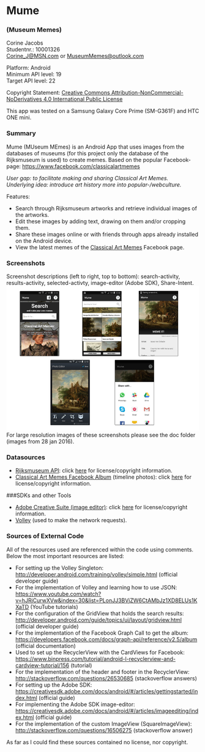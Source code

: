 # Mume 
### (Museum Memes)  
Corine Jacobs  
Studentnr.: 10001326  
Corine_J@MSN.com or MuseumMemes@outlook.com
  
Platform: Android  
Minimum API level: 19  
Target API level: 22  

Copyright Statement: [Creative Commons Attribution-NonCommercial-NoDerivatives 4.0 International Public License](https://github.com/C0rine/Mume/blob/master/LICENSE.md) 
  
This app was tested on a Samsung Galaxy Core Prime (SM-G361F) and HTC ONE mini.

### Summary
Mume (MUseum MEmes) is an Android App that uses images from the databases of museums (for this project only the database of the Rijksmuseum is used) to create memes. Based on the popular Facebook-page: https://www.facebook.com/classicalartmemes  

*User gap: to facilitate making and sharing Classical Art Memes.*  
*Underlying idea: introduce art history more into popular-/webculture.*  

Features:
- Search through Rijksmuseum artworks and retrieve individual images of the artworks.
- Edit these images by adding text, drawing on them and/or cropping them.
- Share these images online or with friends through apps already installed on the Android device.
- View the latest memes of the [Classical Art Memes](https://www.facebook.com/classicalartmemes) Facebook page.

### Screenshots 
Screenshot descriptions (left to right, top to bottom): search-activity, results-activity, selected-activty, image-editor (Adobe SDK), Share-Intent.
![Preliminary sketches](/doc/allscreenshots28jan2016.jpg)  
For large resolution images of these screenshots please see the doc folder (images from 28 jan 2016).

### Datasources  
- [Rijksmuseum API](http://rijksmuseum.github.io/): click [here](https://www.rijksmuseum.nl/en/api/terms-and-conditions-of-use) for license/copyright information.
- [Classical Art Memes Facebook Album](https://www.facebook.com/media/set/?set=a.595162167262642.1073741827.595155763929949&type=3) (timeline photos): click [here](https://developers.facebook.com/policy/) for license/copyright information.

###SDKs and other Tools
- [Adobe Creative Suite (image editor)](https://creativesdk.adobe.com/): click [here](http://wwwimages.adobe.com/content/dam/Adobe/en/legal/servicetou/Creative_SDK-en_US.pdf) for license/copyright information.
- [Volley](http://developer.android.com/training/volley/index.html) (used to make the network requests).

### Sources of External Code
All of the resources used are referenced within the code using comments. Below the most important resources are listed: 
- For setting up the Volley Singleton: http://developer.android.com/training/volley/simple.html (official developer guide)
- For the implementation of Volley and learning how to use JSON: https://www.youtube.com/watch?v=hJRjCurwXVw&index=30&list=PLonJJ3BVjZW6CtAMbJz1XD8ELUs1KXaTD (YouTube tutorials)
- For the configuration of the GridView that holds the search results: http://developer.android.com/guide/topics/ui/layout/gridview.html (official developer guide)
- For the implementation of the Facebook Graph Call to get the album: https://developers.facebook.com/docs/graph-api/reference/v2.5/album (official documentation)
- Used to set up the RecyclerView with the CardViews for Facebook: https://www.binpress.com/tutorial/android-l-recyclerview-and-cardview-tutorial/156 (tutorial)
- For the implementation of the header and footer in the RecyclerView: http://stackoverflow.com/questions/26530685 (stackoverflow answers)
- For setting up the Adobe SDK: https://creativesdk.adobe.com/docs/android/#/articles/gettingstarted/index.html (official guide)
- For implementing the Adobe SDK image-editor: https://creativesdk.adobe.com/docs/android/#/articles/imageediting/index.html (official guide)
- For the implementation of the custom ImageView (SquareImageView): http://stackoverflow.com/questions/16506275 (stackoverflow answer)  

As far as I could find these sources contained no license, nor copyright.

